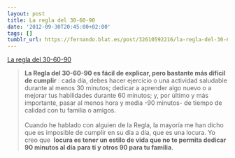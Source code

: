 ```yaml
---
layout: post
title: La regla del 30-60-90
date: '2012-09-30T20:45:00+02:00'
tags: []
tumblr_url: https://fernando.blat.es/post/32610592216/la-regla-del-30-60-90
---
```

[La regla del 30-60-90](http://us2.campaign-archive1.com/?u=374c664073e1a1fa3deca53b4&id=6a37ec3618&e=35ea966be3)  

> **La Regla del 30-60-90 es fácil de explicar, pero bastante más difícil de cumplir** : cada día, debes hacer ejercicio o una actividad saludable durante al menos 30 minutos; dedicar a aprender algo nuevo o a mejorar tus habilidades durante 60 minutos; y, por último y más importante, pasar al menos hora y media -90 minutos- de tiempo de calidad con tu familia o amigos.  
> &nbsp;  
> Cuando he hablado con alguien de la Regla, la mayoría me han dicho que es imposible de cumplir en su día a día, que es una locura. Yo creo que&nbsp; **locura es tener un estilo de vida que no te permita dedicar 90 minutos al día para ti y otros 90 para tu familia**.
